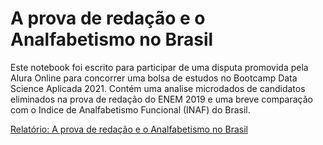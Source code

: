 # A prova de redação e o Analfabetismo no Brasil

Este notebook foi escrito para participar de uma disputa promovida pela Alura Online para concorrer uma bolsa de estudos no Bootcamp Data Science Aplicada 2021. Contém uma analise microdados de candidatos eliminados na prova de redação do ENEM  2019 e uma breve comparação com o Indice de Analfabetismo Funcional (INAF) do Brasil.

[Relatório: A prova de redação e o Analfabetismo no Brasil](https://conradbitt.github.io/Microdados_ENEM/2020/Aprova_de_redacao_e_o_analfabetismo.html)
